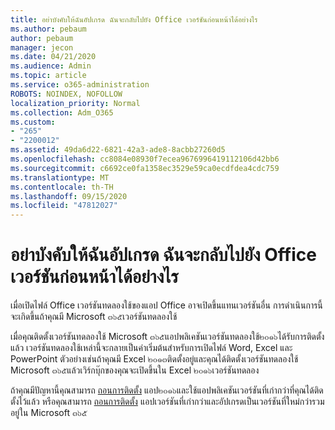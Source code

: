 ```yaml
---
title: อย่าบังคับให้ฉันอัปเกรด ฉันจะกลับไปยัง Office เวอร์ชันก่อนหน้าได้อย่างไร
ms.author: pebaum
author: pebaum
manager: jecon
ms.date: 04/21/2020
ms.audience: Admin
ms.topic: article
ms.service: o365-administration
ROBOTS: NOINDEX, NOFOLLOW
localization_priority: Normal
ms.collection: Adm_O365
ms.custom:
- "265"
- "2200012"
ms.assetid: 49da6d22-6821-42a3-ade8-8acbb27260d5
ms.openlocfilehash: cc8084e08930f7ecea9676996419112106d42bb6
ms.sourcegitcommit: c6692ce0fa1358ec3529e59ca0ecdfdea4cdc759
ms.translationtype: MT
ms.contentlocale: th-TH
ms.lasthandoff: 09/15/2020
ms.locfileid: "47812027"
---
```

# <a name="dont-force-me-to-upgrade-how-do-i-go-back-to-the-previous-office-version"></a>อย่าบังคับให้ฉันอัปเกรด ฉันจะกลับไปยัง Office เวอร์ชันก่อนหน้าได้อย่างไร

เมื่อเปิดไฟล์ Office เวอร์ชันทดลองใช้ของแอป Office อาจเปิดขึ้นแทนเวอร์ชันอื่น การดำเนินการนี้จะเกิดขึ้นถ้าคุณมี Microsoft ๓๖๕เวอร์ชันทดลองใช้
  
เมื่อคุณติดตั้งเวอร์ชันทดลองใช้ Microsoft ๓๖๕แอปพลิเคชันเวอร์ชันทดลองใช้๒๐๑๖ได้รับการติดตั้งแล้ว เวอร์ชันทดลองใช้เหล่านี้จะกลายเป็นค่าเริ่มต้นสำหรับการเปิดไฟล์ Word, Excel และ PowerPoint ตัวอย่างเช่นถ้าคุณมี Excel ๒๐๑๓ติดตั้งอยู่และคุณได้ติดตั้งเวอร์ชันทดลองใช้ Microsoft ๓๖๕แล้วเวิร์กบุ๊กของคุณจะเปิดขึ้นใน Excel ๒๐๑๖เวอร์ชันทดลอง
  
ถ้าคุณมีปัญหานี้คุณสามารถ [ถอนการติดตั้ง](https://support.office.com/article/9dd49b83-264a-477a-8fcc-2fdf5dbf61d8.aspx) แอป๒๐๑๖และใช้แอปพลิเคชันเวอร์ชันที่เก่ากว่าที่คุณได้ติดตั้งไว้แล้ว หรือคุณสามารถ [ถอนการติดตั้ง](https://support.office.com/article/9dd49b83-264a-477a-8fcc-2fdf5dbf61d8.aspx) แอปเวอร์ชันที่เก่ากว่าและอัปเกรดเป็นเวอร์ชันที่ใหม่กว่ารวมอยู่ใน Microsoft ๓๖๕
